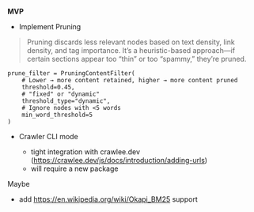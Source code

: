**MVP**

- Implement Pruning

> Pruning discards less relevant nodes based on text density, link density, and tag importance. It’s a heuristic-based approach—if certain sections appear too “thin” or too “spammy,” they’re pruned.

    prune_filter = PruningContentFilter(
        # Lower → more content retained, higher → more content pruned
        threshold=0.45,
        # "fixed" or "dynamic"
        threshold_type="dynamic",
        # Ignore nodes with <5 words
        min_word_threshold=5
    )

- Crawler CLI mode

  - tight integration with crawlee.dev (https://crawlee.dev/js/docs/introduction/adding-urls)
  - will require a new package

Maybe
- add https://en.wikipedia.org/wiki/Okapi_BM25 support
